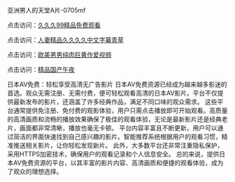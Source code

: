 亚洲男人的天堂A片-0705mf

点击访问：<a href="https://gda-c7m.pages.dev/">久久久99精品免费观看</a>

点击访问：<a href="https://tfda.pages.dev/">人妻精品久久久久中文字幕青草</a>

点击访问：<a href="https://bsdf-5f5.pages.dev/">欧美男男纯肉巨黄作爱视频</a>

点击访问：<a href="https://cfad.pages.dev/">精品国产午夜</a>

日本AV免费：轻松享受高清无广告影片
日本AV免费资源已经成为越来越多影迷的首选。观众无需注册、无需付费，便可轻松观看高清的日本AV影片。平台不仅提供最新发布的影片，还涵盖了许多经典作品，满足不同口味的观众需求。
这些平台通常提供免注册、免付费的观影体验，用户只需点击播放即可开始观看。高质量的高清画质和流畅的播放效果确保了极佳的观看体验，无论是最新影片还是经典老片，画面都非常清晰，播放也毫无卡顿。
平台内容丰富且不断更新，用户可以通过简洁的界面快速找到自己感兴趣的影片。智能推荐系统根据用户的观看习惯，精准推送相关影片，让你轻松发现新片。
此外，大多数平台还非常注重隐私保护，采用HTTPS加密技术，确保用户的观看记录和个人信息安全。
总的来说，提供日本AV免费资源的平台，以其丰富的影片内容、高清画质和便捷的观看体验，成为了观众的理想选择。

<span style="display:none;">[Canonical link](https://github.com/x20250705/x04 ）</span>


